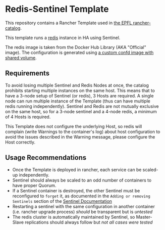 Redis-Sentinel Template
=======================

This repository contains a Rancher Template used in [the EPFL rancher-catalog](https://github.com/epfl-idevelop/rancher-catalog).

This template runs a [redis](http://redis.io) instance in HA using Sentinel.

The redis image is taken from the Docker Hub Library (AKA "Official" image). The configuration is generated using [a custom confd image with shared volume](https://github.com/epfl-idevelop/container-redis-conf).

## Requirements
To avoid losing multiple Sentinel and Redis Nodes at once, the catalog prohibits starting multiple instances on the same host. This means that to have a 3-node setup of Sentinel (or redis), 3 Hosts are required. A single node can run multiple instance of the Template (thus can have multiple redis running independently). Sentinel and Redis are not mutually exclusive on the same host, so for a 3-node sentinel and a 4-node redis, a minimum of 4 Hosts is required.

This Template does not configure the underlying Host, so redis will complain (write Warnings to the container's log) about host configuration to avoid the issues described in the Warning message, please configure the Host correctly.

## Usage Recommendations

 - Once the Template is deployed in rancher, each service can be scaled-up independently.
 - Sentinel should always be scaled to an odd number of containers to have proper Quorum.
 - If a Sentinel container is destroyed, the other Sentinel must be reconfigured to `forget` it, as documented in the `Adding or removing Sentinels` section of the [Sentinel Documentation](https://redis.io/topics/sentinel)
 - Restarting a sentinel with the same configuration in another container (i.e. rancher upgrade process) *should* be transparent but is *untested*
 - The redis cluster is automatically maintained by Sentinel, so Master-Slave replications should always follow but *not all cases were tested*
